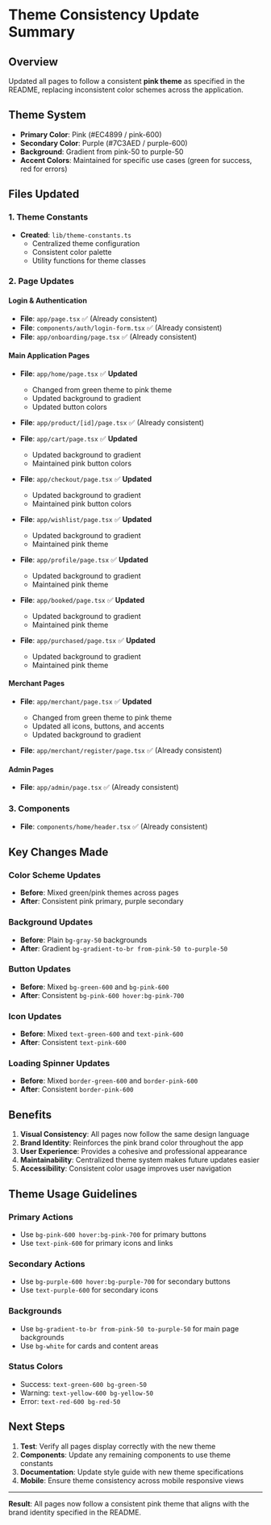 # Theme Consistency Update Summary

## Overview
Updated all pages to follow a consistent **pink theme** as specified in the README, replacing inconsistent color schemes across the application.

## Theme System
- **Primary Color**: Pink (#EC4899 / pink-600)
- **Secondary Color**: Purple (#7C3AED / purple-600)
- **Background**: Gradient from pink-50 to purple-50
- **Accent Colors**: Maintained for specific use cases (green for success, red for errors)

## Files Updated

### 1. Theme Constants
- **Created**: `lib/theme-constants.ts`
  - Centralized theme configuration
  - Consistent color palette
  - Utility functions for theme classes

### 2. Page Updates

#### Login & Authentication
- **File**: `app/page.tsx` ✅ (Already consistent)
- **File**: `components/auth/login-form.tsx` ✅ (Already consistent)
- **File**: `app/onboarding/page.tsx` ✅ (Already consistent)

#### Main Application Pages
- **File**: `app/home/page.tsx` ✅ **Updated**
  - Changed from green theme to pink theme
  - Updated background to gradient
  - Updated button colors

- **File**: `app/product/[id]/page.tsx` ✅ (Already consistent)

- **File**: `app/cart/page.tsx` ✅ **Updated**
  - Updated background to gradient
  - Maintained pink button colors

- **File**: `app/checkout/page.tsx` ✅ **Updated**
  - Updated background to gradient
  - Maintained pink button colors

- **File**: `app/wishlist/page.tsx` ✅ **Updated**
  - Updated background to gradient
  - Maintained pink theme

- **File**: `app/profile/page.tsx` ✅ **Updated**
  - Updated background to gradient
  - Maintained pink theme

- **File**: `app/booked/page.tsx` ✅ **Updated**
  - Updated background to gradient
  - Maintained pink theme

- **File**: `app/purchased/page.tsx` ✅ **Updated**
  - Updated background to gradient
  - Maintained pink theme

#### Merchant Pages
- **File**: `app/merchant/page.tsx` ✅ **Updated**
  - Changed from green theme to pink theme
  - Updated all icons, buttons, and accents
  - Updated background to gradient

- **File**: `app/merchant/register/page.tsx` ✅ (Already consistent)

#### Admin Pages
- **File**: `app/admin/page.tsx` ✅ (Already consistent)

### 3. Components
- **File**: `components/home/header.tsx` ✅ (Already consistent)

## Key Changes Made

### Color Scheme Updates
- **Before**: Mixed green/pink themes across pages
- **After**: Consistent pink primary, purple secondary

### Background Updates
- **Before**: Plain `bg-gray-50` backgrounds
- **After**: Gradient `bg-gradient-to-br from-pink-50 to-purple-50`

### Button Updates
- **Before**: Mixed `bg-green-600` and `bg-pink-600`
- **After**: Consistent `bg-pink-600 hover:bg-pink-700`

### Icon Updates
- **Before**: Mixed `text-green-600` and `text-pink-600`
- **After**: Consistent `text-pink-600`

### Loading Spinner Updates
- **Before**: Mixed `border-green-600` and `border-pink-600`
- **After**: Consistent `border-pink-600`

## Benefits

1. **Visual Consistency**: All pages now follow the same design language
2. **Brand Identity**: Reinforces the pink brand color throughout the app
3. **User Experience**: Provides a cohesive and professional appearance
4. **Maintainability**: Centralized theme system makes future updates easier
5. **Accessibility**: Consistent color usage improves user navigation

## Theme Usage Guidelines

### Primary Actions
- Use `bg-pink-600 hover:bg-pink-700` for primary buttons
- Use `text-pink-600` for primary icons and links

### Secondary Actions
- Use `bg-purple-600 hover:bg-purple-700` for secondary buttons
- Use `text-purple-600` for secondary icons

### Backgrounds
- Use `bg-gradient-to-br from-pink-50 to-purple-50` for main page backgrounds
- Use `bg-white` for cards and content areas

### Status Colors
- Success: `text-green-600 bg-green-50`
- Warning: `text-yellow-600 bg-yellow-50`
- Error: `text-red-600 bg-red-50`

## Next Steps

1. **Test**: Verify all pages display correctly with the new theme
2. **Components**: Update any remaining components to use theme constants
3. **Documentation**: Update style guide with new theme specifications
4. **Mobile**: Ensure theme consistency across mobile responsive views

---

**Result**: All pages now follow a consistent pink theme that aligns with the brand identity specified in the README.